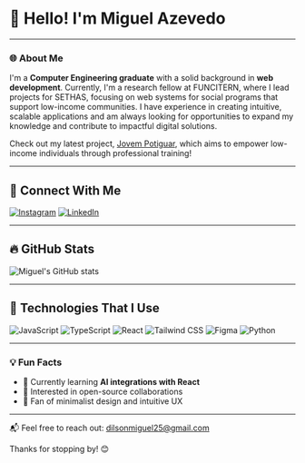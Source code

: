 # 👋 Hello! I'm Miguel Azevedo

---

### 🌐 About Me
I'm a **Computer Engineering graduate** with a solid background in **web development**. Currently, I'm a research fellow at FUNCITERN, where I lead projects for SETHAS, focusing on web systems for social programs that support low-income communities. I have experience in creating intuitive, scalable applications and am always looking for opportunities to expand my knowledge and contribute to impactful digital solutions.

Check out my latest project, [Jovem Potiguar](https://jovempotiguar.sine.rn.gov.br/), which aims to empower low-income individuals through professional training!

---

## 📲 Connect With Me
[![Instagram](https://img.shields.io/badge/Instagram-E4405F?style=for-the-badge&logo=instagram&logoColor=white)](https://www.instagram.com/miguelzvd_/)
[![LinkedIn](https://img.shields.io/badge/LinkedIn-0077B5?style=for-the-badge&logo=linkedin&logoColor=white)](https://www.linkedin.com/in/miguel-azevedo-a05291172/)

---

## 🔥 GitHub Stats
![Miguel's GitHub stats](https://github-readme-stats.vercel.app/api?username=Miguelzvd&show_icons=true&theme=radical)

---

## 🚀 Technologies That I Use
<div style="display: inline_block">
    <img alt="JavaScript" src="https://img.shields.io/badge/JavaScript-F7DF1E?style=for-the-badge&logo=javascript&logoColor=black"/>
    <img alt="TypeScript" src="https://img.shields.io/badge/TypeScript-007ACC?style=for-the-badge&logo=typescript&logoColor=white"/>
    <img alt="React" src="https://img.shields.io/badge/React-20232A?style=for-the-badge&logo=react&logoColor=61DAFB"/>
    <img alt="Tailwind CSS" src="https://img.shields.io/badge/Tailwind_CSS-38B2AC?style=for-the-badge&logo=tailwind-css&logoColor=white"/>
    <img alt="Figma" src="https://img.shields.io/badge/Figma-F24E1E?style=for-the-badge&logo=figma&logoColor=white"/>
    <img alt="Python" src="https://img.shields.io/badge/Python-14354C?style=for-the-badge&logo=python&logoColor=white"/>
</div>

---

### 💡 Fun Facts
- 🌱 Currently learning **AI integrations with React**
- 💼 Interested in open-source collaborations
- 🎨 Fan of minimalist design and intuitive UX

---

📬 Feel free to reach out: [dilsonmiguel25@gmail.com](mailto:dilsonmiguel25@gmail.com)

Thanks for stopping by! 😊
